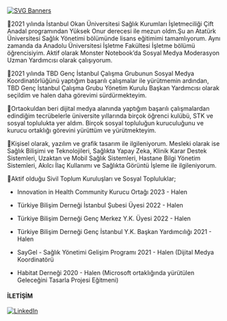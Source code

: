 [![SVG Banners](https://svg-banners.vercel.app/api?type=origin&text1=Herkese%20Merhaba%20Ben%20Melisa😇&text2=🌺%20Hoş%20Geldiniz&width=1200&height=400)](https://github.com/Akshay090/svg-banners)

🌺2021 yılında İstanbul Okan Üniversitesi Sağlık Kurumları İşletmeciliği Çift Anadal programından Yüksek Onur derecesi ile mezun oldm.Şu an Atatürk Üniversitesi Sağlık Yönetimi bölümünde lisans eğitimimi tamamlıyorum. Aynı zamanda da Anadolu Üniversitesi İşletme Fakültesi İşletme bölümü öğrencisiyim. Aktif olarak Monster Notebook’da Sosyal Medya Moderasyon Uzman Yardımcısı olarak çalışıyorum.

🌺2021 yılında TBD Genç İstanbul Çalışma Grubunun Sosyal Medya Koordinatörlüğünü yaptığım başarılı çalışmalar ile yürütmemin ardından, TBD Genç İstanbul Çalışma Grubu Yönetim Kurulu Başkan Yardımcısı olarak seçildim ve halen daha görevimi sürdürmekteyim.

🌺Ortaokuldan beri dijital medya alanında yaptığım başarılı çalışmalardan edindiğim tecrübelerle üniversite yıllarında birçok öğrenci kulübü, STK ve sosyal toplulukta yer aldım. Birçok sosyal topluluğun kuruculuğunu ve kurucu ortaklığı görevini yürüttüm ve yürütmekteyim.

🌺Kişisel olarak, yazılım ve grafik tasarım ile ilgileniyorum. Mesleki olarak ise Sağlık Bilişimi ve Teknolojileri, Sağlıkta Yapay Zeka, Klinik Karar Destek Sistemleri, Uzaktan ve Mobil Sağlık Sistemleri, Hastane Bilgi Yönetim Sistemleri, Akılcı İlaç Kullanımı ve Sağlıkta Görüntü İşleme ile ilgileniyorum.

🌺Aktif olduğu Sivil Toplum Kuruluşları ve Sosyal Topluluklar;
- Innovation in Health Community Kurucu Ortağı 2023 - Halen

- Türkiye Bilişim Derneği İstanbul Şubesi Üyesi 2022 - Halen

- Türkiye Bilişim Derneği Genç Merkez Y.K. Üyesi 2022 - Halen

- Türkiye Bilişim Derneği Genç İstanbul Y.K. Başkan Yardımcılığı 2021 - Halen

- SayGel - Sağlık Yönetimi Gelişim Programı 2021 - Halen
(Dijital Medya Koordinatörü

- Habitat Derneği 2020 - Halen
(Microsoft ortaklığında yürütülen Geleceğini Tasarla Projesi Eğitmeni) 


#### İLETİŞİM ###

<a href= "https://tr.linkedin.com/in/melisasahin/" rel="nofollow">
<img src= "https://img.shields.io/badge/linkedin-%230077B5.svg?style=for-the-badge&amp;logo=linkedin&amp;logoColor=white" alt="LinkedIn" data-canonical-src="https://img.shields.io/badge/linkedin-%230077B5.svg?style=for-the-badge&amp;logo=linkedin&amp;logoColor=white" style="max-width: 100%;"> </a>


